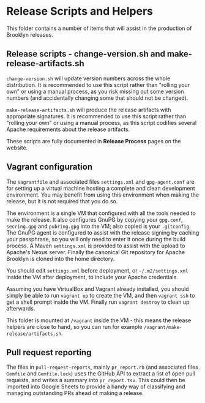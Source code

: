 Release Scripts and Helpers
===========================

This folder contains a number of items that will assist in the production of Brooklyn releases.


Release scripts - change-version.sh and make-release-artifacts.sh
-----------------------------------------------------------------

`change-version.sh` will update version numbers across the whole distribution.  It is recommended to use this script
rather than "rolling your own" or using a manual process, as you risk missing out some version numbers (and
accidentally changing some that should not be changed).

`make-release-artifacts.sh` will produce the release artifacts with appropriate signatures. It is recommended to use
this script rather than "rolling your own" or using a manual process, as this script codifies several Apache
requirements about the release artifacts.

These scripts are fully documented in **Release Process** pages on the website.


Vagrant configuration
---------------------

The `Vagrantfile` and associated files `settings.xml` and `gpg-agent.conf` are for setting up a virtual machine hosting
a complete and clean development environment. You may benefit from using this environment when making the release, but
it is not required that you do so.

The environment is a single VM that configured with all the tools needed to make the release. It also configures GnuPG
by copying your `gpg.conf`, `secring.gpg` and `pubring.gpg` into the VM; also copied is your `.gitconfig`. The
GnuPG agent is configured to assist with the release signing by caching your passphrase, so you will only need to enter
it once during the build process. A Maven `settings.xml` is provided to assist with the upload to Apache's Nexus server.
Finally the canonical Git repository for Apache Brooklyn is cloned into the home directory.

You should edit `settings.xml` before deployment, or `~/.m2/settings.xml` inside the VM after deployment, to include
your Apache credentials.

Assuming you have VirtualBox and Vagrant already installed, you should simply be able to run `vagrant up` to create the
VM, and then `vagrant ssh` to get a shell prompt inside the VM. Finally run `vagrant destroy` to clean up afterwards.

This folder is mounted at `/vagrant` inside the VM - this means the release helpers are close to hand, so you can
run for example `/vagrant/make-release/artifacts.sh`.


Pull request reporting
----------------------

The files in `pull-request-reports`, mainly `pr_report.rb` 
(and associated files `Gemfile` and `Gemfile.lock`) uses the GitHub API to extract a list of open pull
requests, and writes a summary into `pr_report.tsv`. This could then be imported into Google Sheets to provide a handy
way of classifying and managing outstanding PRs ahead of making a release.
